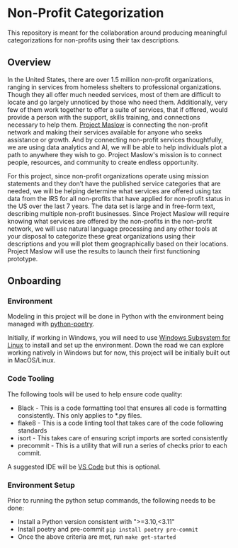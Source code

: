 # Non-Profit Categorization

This repository is meant for the collaboration around producing meaningful categorizations for non-profits using their tax descriptions.

## Overview

In the United States, there are over 1.5 million non-profit organizations, ranging in services from homeless shelters to professional organizations. Though they all offer much needed services, most of them are difficult to locate and go largely unnoticed by those who need them. Additionally, very few of them work together to offer a suite of services, that if offered, would provide a person with the support, skills training, and connections necessary to help them. [Project Maslow](https://www.projectmaslow.org/) is connecting the non-profit network and making their services available for anyone who seeks assistance or growth. And by connecting non-profit services thoughtfully, we are using data analytics and AI, we will be able to help individuals plot a path to anywhere they wish to go. Project Maslow's mission is to connect people, resources, and community to create endless opportunity.

For this project, since non-profit organizations operate using mission statements and they don’t have the published service categories that are needed, we will be helping determine what services are offered using tax data from the IRS for all non-profits that have applied for non-profit status in the US over the last 7 years. The data set is large and in free-form text, describing multiple non-profit businesses. Since Project Maslow will require knowing what services are offered by the non-profits in the non-profit network, we will use natural language processing and any other tools at your disposal to categorize these great organizations using their descriptions and you will plot them geographically based on their locations. Project Maslow will use the results to launch their first functioning prototype.

## Onboarding

### Environment

Modeling in this project will be done in Python with the environment being managed with [python-poetry](https://python-poetry.org/).

Initially, if working in Windows, you will need to use [Windows Subsystem for Linux](https://docs.microsoft.com/en-us/windows/wsl/about) to install and set up the environment.  Down the road we can explore working natively in Windows but for now, this project will be initially built out in MacOS/Linux.

### Code Tooling

The following tools will be used to help ensure code quality:

* Black - This is a code formatting tool that ensures all code is formatting consistently. This only applies to *.py files.
* flake8 - This is a code linting tool that takes care of the code following standards
* isort - This takes care of ensuring script imports are sorted consistently
* precommit - This is a utility that will run a series of checks prior to each commit.

A suggested IDE will be [VS Code](https://code.visualstudio.com/) but this is optional.

### Environment Setup

Prior to running the python setup commands, the following needs to be done:

* Install a Python version consistent with ">=3.10,<3.11"
* Install poetry and pre-commit `pip install poetry pre-commit`
* Once the above criteria are met, run `make get-started`
